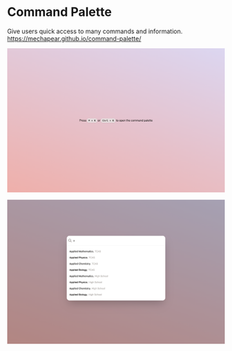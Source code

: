 
# Command Palette

Give users quick access to many commands and information.
https://mechapear.github.io/command-palette/


![App Screenshot](https://raw.githubusercontent.com/mechapear/command-palette/main/screenshot1.png)

![App Screenshot](https://raw.githubusercontent.com/mechapear/command-palette/main/screenshot2.png)
